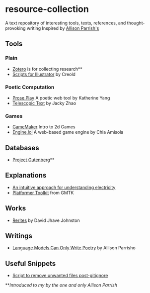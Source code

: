 # resource-collection
A text repository of interesting tools, texts, references, and thought-provoking writing
Inspired by [Allison Parrish's](https://github.com/aparrish/text-resources)


## Tools 
### Plain 
- [Zotero](https://www.zotero.org) is for collecting research**
- [Scripts for Illustrator](https://github.com/creold/illustrator-scripts/?tab=readme-ov-file) by Creold
  
### Poetic Computation
- [Prose Play](https://www.proseplay.net) A poetic web tool by Katherine Yang
- [Telescopic Text](https://github.com/jackyzha0/telescopic-text) by Jacky Zhao

### Games 
- [GameMaker](https://gamemaker.io/en) Intro to 2d Games
- [Engine.lol](https://engine.lol/alpha/) A web-based game engine by Chia Amisola


## Databases 
- [Project Gutenberg](https://www.gutenberg.org)**

## Explanations 
- [An intuitive approach for understanding electricity](https://www.youtube.com/watch?v=X_crwFuPht4)
- [Platformer Toolkit](https://gmtk.itch.io/platformer-toolkit) from GMTK

## Works 
- [Rerites](https://glia.ca/rerites/) by David Jhave Johnston

## Writings 
- [Language Models Can Only Write Poetry](https://posts.decontextualize.com/language-models-poetry/) by Allison Parrisho

## Useful Snippets 
- [Script to remove unwanted files post-gitignore](https://gist.github.com/jeffjohnson9046/80bc182db7ae2f4a6150)


***Introduced to my by the one and only Allison Parrish*
